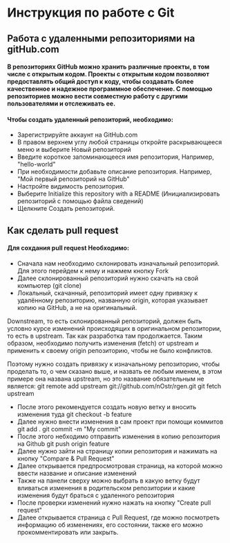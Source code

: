 # Инструкция по работе с Git
## Работа с удаленными репозиториями на gitHub.com

#### В репозиториях GitHub можно хранить различные проекты, в том числе с открытым кодом. Проекты с открытым кодом позволяют предоставлять общий доступ к коду, чтобы создавать более качественное и надежное программное обеспечение. С помощью репозиториев можно вести совместную работу с другими пользователями и отслеживать ее.
#### Чтобы создать удаленный репозиторий, необходимо: 

* Зарегистрируйте аккаунт на GitHub.com
* В правом верхнем углу любой страницы откройте раскрывающееся меню  и выберите Новый репозиторий
* Введите короткое запоминающееся имя репозитория, Например, "hello-world"
* При необходимости добавьте описание репозитория. Например, "Мой первый репозиторий на GitHub"
* Настройте видимость репозитория.
* Выберите Initialize this repository with a README (Инициализировать репозиторий с помощью файла сведений)
* Щелкните Создать репозиторий.

## Как сделать pull request

#### Для сохдания pull request Необходимо:

* Сначала нам необходимо склонировать изначальный репозиторий. Для этого перейдем к нему и нажмем кнопку Fork
* Далее склонированный репозиторий нужно скачать на свой компьютер (git clone)
* Локальный, скачанный, репозиторий имеет одну привязку к удалённому репозиторию, названную origin, которая указывает копию на GitHub, а не на оригинальный.

Downstream, то есть склонированный репозиторий, должен быть условно  курсе изменений происходящих в оригинальном репозитории, то есть в upstream. Так как разработка там продолжается. Таким образом, необходимо получить изменения (fetch) от upstream и применить к своему origin репозиторию, чтобы не было конфликтов.

Поэтому нужно создать привязку к изначальному репозиторию, чтобы проделать то, о чем сказано выше, и назвать ее любым именем, в этом примере она названа upstream, но это название обязательным не является:
git remote add upstream git://github.com/nOstr/rgen.git
git fetch upstream
* После этого рекомендуется создать новую ветку и вносить изменения туда
git checkout -b feature
* Далее нужно внести изменения в сам проект при помощи коммитов
git add .
git commit -m "My commit"
* После этого небходимо отправить изменения в копию репозитория на Github
git push origin feature
* Далее нужно зайти на страницу копии репозитория и нажимать на кнопку "Compare & Pull Request"
* Далее открывается предпросмотровая страница, на которой можно ввести название и описание изменений
* Также на панели сверху можно выбрать в какую ветку будут вливаться изменения в родительском репозитории и какие изменения будут браться с удаленного репозитория
* После проверки изменений нужно нажать на кнопку "Create pull request"
* Далее открывается страница с Pull Request, где можно посмотреть информацию об изменениях, его состоянии, также его можно прокомментировать или закрыть.